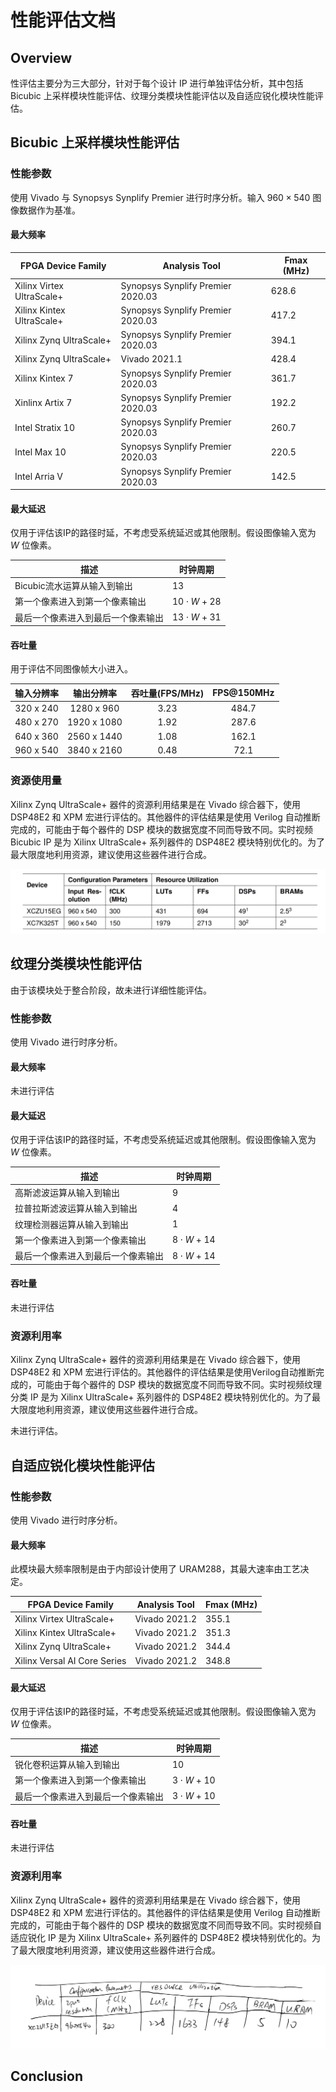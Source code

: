 # 性能评估文档

## Overview
性评估主要分为三大部分，针对于每个设计 IP 进行单独评估分析，其中包括 Bicubic 上采样模块性能评估、纹理分类模块性能评估以及自适应锐化模块性能评估。

## Bicubic 上采样模块性能评估

### 性能参数
使用 Vivado 与 Synopsys Synplify Premier 进行时序分析。输入 $960\times540$ 图像数据作为基准。

#### 最大频率

| FPGA Device Family        | Analysis Tool                     | Fmax (MHz) |
|---------------------------|-----------------------------------|------------|
| Xilinx Virtex UltraScale+ | Synopsys Synplify Premier 2020.03 | 628.6      |
| Xilinx Kintex UltraScale+ | Synopsys Synplify Premier 2020.03 | 417.2      |
| Xilinx Zynq UltraScale+   | Synopsys Synplify Premier 2020.03 | 394.1      |
| Xilinx Zynq UltraScale+   | Vivado 2021.1                     | 428.4      |
| Xilinx Kintex 7           | Synopsys Synplify Premier 2020.03 | 361.7      |
| Xinlinx Artix 7           | Synopsys Synplify Premier 2020.03 | 192.2      |
| Intel Stratix 10          | Synopsys Synplify Premier 2020.03 | 260.7      |
| Intel Max 10              | Synopsys Synplify Premier 2020.03 | 220.5      |
| Intel Arria V             | Synopsys Synplify Premier 2020.03 | 142.5      |

#### 最大延迟
仅用于评估该IP的路径时延，不考虑受系统延迟或其他限制。假设图像输入宽为 $W$ 位像素。

| 描述 | 时钟周期 |
|---|---|
| Bicubic流水运算从输入到输出 | 13 |
| 第一个像素进入到第一个像素输出 | $10\cdot W+28$ |
| 最后一个像素进入到最后一个像素输出 | $13\cdot W + 31$ |

#### 吞吐量
用于评估不同图像帧大小进入。

| 输入分辨率 | 输出分辨率 | 吞吐量(FPS/MHz) | FPS@150MHz |
|:---:|:---:|:---:|:---:|
| 320 x 240 | 1280 x 960 | 3.23 | 484.7 |
| 480 x 270 | 1920 x 1080 | 1.92 | 287.6 |
| 640 x 360 | 2560 x 1440 | 1.08 | 162.1 |
| 960 x 540 | 3840 x 2160 | 0.48 | 72.1 |

### 资源使用量
Xilinx Zynq UltraScale+ 器件的资源利用结果是在 Vivado 综合器下，使用 DSP48E2 和 XPM 宏进行评估的。其他器件的评估结果是使用 Verilog 自动推断完成的，可能由于每个器件的 DSP 模块的数据宽度不同而导致不同。实时视频 Bicubic IP 是为 Xilinx UltraScale+ 系列器件的 DSP48E2 模块特别优化的。为了最大限度地利用资源，建议使用这些器件进行合成。

<img src="doc.assets/Screenshot from 2022-05-29 16-14-20.png" style="zoom:50%;" />


## 纹理分类模块性能评估

由于该模块处于整合阶段，故未进行详细性能评估。

### 性能参数
使用 Vivado 进行时序分析。

#### 最大频率
未进行评估

#### 最大延迟
仅用于评估该IP的路径时延，不考虑受系统延迟或其他限制。假设图像输入宽为 $W$ 位像素。

| 描述 | 时钟周期 |
|---|---|
| 高斯滤波运算从输入到输出 | 9 |
| 拉普拉斯滤波运算从输入到输出 | 4 |
| 纹理检测器运算从输入到输出 | 1 |
| 第一个像素进入到第一个像素输出 | $8\cdot W+14$ |
| 最后一个像素进入到最后一个像素输出 | $8\cdot W + 14$ |

#### 吞吐量
未进行评估

### 资源利用率
Xilinx Zynq UltraScale+ 器件的资源利用结果是在 Vivado 综合器下，使用 DSP48E2 和 XPM 宏进行评估的。其他器件的评估结果是使用Verilog自动推断完成的，可能由于每个器件的 DSP 模块的数据宽度不同而导致不同。实时视频纹理分类 IP 是为 Xilinx UltraScale+ 系列器件的 DSP48E2 模块特别优化的。为了最大限度地利用资源，建议使用这些器件进行合成。

未进行评估。

## 自适应锐化模块性能评估

### 性能参数
使用 Vivado 进行时序分析。

#### 最大频率
此模块最大频率限制是由于内部设计使用了 URAM288，其最大速率由工艺决定。

| FPGA Device Family           | Analysis Tool                     | Fmax (MHz) |
|------------------------------|-----------------------------------|------------|
| Xilinx Virtex UltraScale+    | Vivado 2021.2                     | 355.1      |
| Xilinx Kintex UltraScale+    | Vivado 2021.2                     | 351.3      |
| Xilinx Zynq UltraScale+      | Vivado 2021.2                     | 344.4      |
| Xilinx Versal AI Core Series | Vivado 2021.2                     | 348.8      |

#### 最大延迟
仅用于评估该IP的路径时延，不考虑受系统延迟或其他限制。假设图像输入宽为 $W$ 位像素。

| 描述 | 时钟周期 |
|---|---|
| 锐化卷积运算从输入到输出 | 10 |
| 第一个像素进入到第一个像素输出 | $3\cdot W+10$ |
| 最后一个像素进入到最后一个像素输出 | $3\cdot W + 10$ |

#### 吞吐量
未进行评估

### 资源利用率
Xilinx Zynq UltraScale+ 器件的资源利用结果是在 Vivado 综合器下，使用 DSP48E2 和 XPM 宏进行评估的。其他器件的评估结果是使用 Verilog 自动推断完成的，可能由于每个器件的 DSP 模块的数据宽度不同而导致不同。实时视频自适应锐化 IP 是为 Xilinx UltraScale+ 系列器件的 DSP48E2 模块特别优化的。为了最大限度地利用资源，建议使用这些器件进行合成。

<img src="doc.assets/Screen Shot 2022-05-29 at 7.37.17 PM.png" style="zoom:50%;" />



## Conclusion